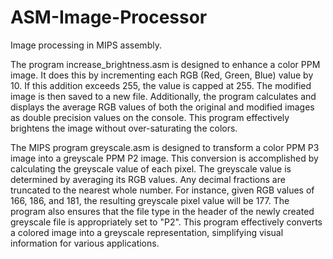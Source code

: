 # ASM-Image-Processor
Image processing in MIPS assembly.

The program increase_brightness.asm is designed to enhance a color PPM image. It does this by incrementing each RGB (Red, Green, Blue) value by 10. 
If this addition exceeds 255, the value is capped at 255. The modified image is then saved to a new file. Additionally, 
the program calculates and displays the average RGB values of both the original and modified images as double precision values on the console. 
This program effectively brightens the image without over-saturating the colors.


The MIPS program greyscale.asm is designed to transform a color PPM P3 image into a greyscale PPM P2 image. This conversion is accomplished by calculating the greyscale value of each pixel. 
The greyscale value is determined by averaging its RGB values. Any decimal fractions are truncated to the nearest whole number. For instance, given RGB values of 166, 186, and 181, 
the resulting greyscale pixel value will be 177. The program also ensures that the file type in the header of the newly created greyscale file is appropriately set to "P2". 
This program effectively converts a colored image into a greyscale representation, simplifying visual information for various applications.
